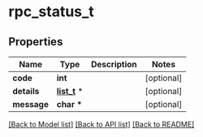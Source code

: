 # rpc_status_t

## Properties
Name | Type | Description | Notes
------------ | ------------- | ------------- | -------------
**code** | **int** |  | [optional] 
**details** | [**list_t**](protobuf_any.md) \* |  | [optional] 
**message** | **char \*** |  | [optional] 

[[Back to Model list]](../README.md#documentation-for-models) [[Back to API list]](../README.md#documentation-for-api-endpoints) [[Back to README]](../README.md)


